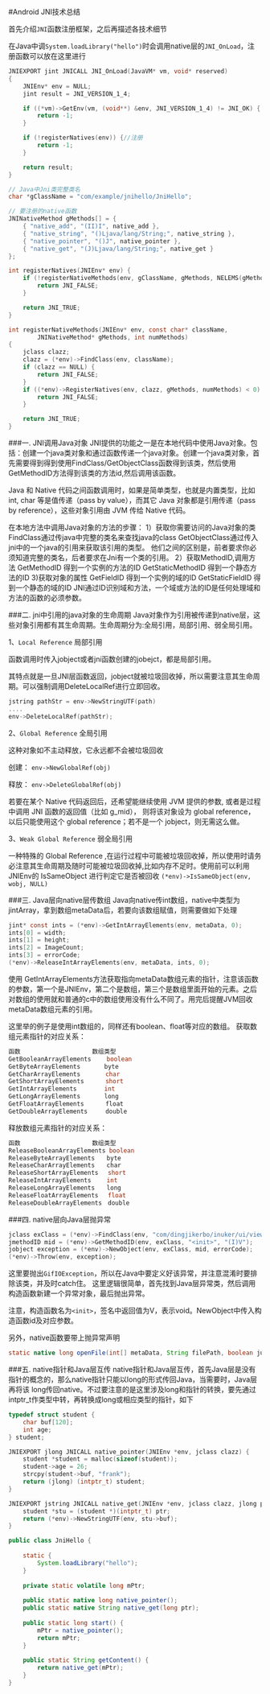 #Android JNI技术总结

首先介绍`JNI`函数注册框架，之后再描述各技术细节

在Java中调`System.loadLibrary("hello")`时会调用native层的`JNI_OnLoad`，注册函数可以放在这里进行
```C
JNIEXPORT jint JNICALL JNI_OnLoad(JavaVM* vm, void* reserved)
{
	JNIEnv* env = NULL;
	jint result = JNI_VERSION_1_4;

	if ((*vm)->GetEnv(vm, (void**) &env, JNI_VERSION_1_4) != JNI_OK) {
		return -1;
	}

	if (!registerNatives(env)) {//注册
		return -1;
	}

	return result;
}

// Java中Jni类完整类名
char *gClassName = "com/example/jnihello/JniHello";

// 要注册的native函数
JNINativeMethod gMethods[] = {
	{ "native_add", "(II)I", native_add },
	{ "native_string", "()Ljava/lang/String;", native_string },
	{ "native_pointer", "()J", native_pointer },
	{ "native_get", "(J)Ljava/lang/String;", native_get }
};

int registerNatives(JNIEnv* env) {
	if (!registerNativeMethods(env, gClassName, gMethods, NELEMS(gMethods))) {
		return JNI_FALSE;
	}

	return JNI_TRUE;
}

int registerNativeMethods(JNIEnv* env, const char* className,
        JNINativeMethod* gMethods, int numMethods)
{
	jclass clazz;
	clazz = (*env)->FindClass(env, className);
	if (clazz == NULL) {
		return JNI_FALSE;
	}
	if ((*env)->RegisterNatives(env, clazz, gMethods, numMethods) < 0) {
		return JNI_FALSE;
	}

	return JNI_TRUE;
}
```

###一. JNI调用Java对象
JNI提供的功能之一是在本地代码中使用Java对象。包括：创建一个java类对象和通过函数传递一个java对象。创建一个java类对象，首先需要得到得到使用FindClass/GetObjectClass函数得到该类，然后使用GetMethodID方法得到该类的方法id,然后调用该函数。

Java 和 Native 代码之间函数调用时，如果是简单类型，也就是内置类型，比如 int, char 等是值传递（pass by value），而其它 Java 对象都是引用传递（pass by reference），这些对象引用由 JVM 传给 Native 代码。

在本地方法中调用Java对象的方法的步骤：
1）获取你需要访问的Java对象的类
FindClass通过传java中完整的类名来查找java的class
GetObjectClass通过传入jni中的一个java的引用来获取该引用的类型。
他们之间的区别是，前者要求你必须知道完整的类名，后者要求在Jni有一个类的引用。
2）获取MethodID,调用方法
GetMethodID 得到一个实例的方法的ID
GetStaticMethodID 得到一个静态方法的ID
3)获取对象的属性
GetFieldID 得到一个实例的域的ID
GetStaticFieldID 得到一个静态的域的ID
JNI通过ID识别域和方法，一个域或方法的ID是任何处理域和方法的函数的必须参数。

###二. jni中引用的java对象的生命周期
Java对象作为引用被传递到native层，这些对象引用都有其生命周期。生命周期分为:全局引用，局部引用、弱全局引用。

1、`Local Reference` 局部引用

函数调用时传入jobject或者jni函数创建的jobejct，都是局部引用。

其特点就是一旦JNI层函数返回，jobject就被垃圾回收掉，所以需要注意其生命周期。可以强制调用DeleteLocalRef进行立即回收。
```C
jstring pathStr = env->NewStringUTF(path)
....
env->DeleteLocalRef(pathStr);
```

2、`Global Reference` 全局引用

这种对象如不主动释放，它永远都不会被垃圾回收

创建： `env->NewGlobalRef(obj)`

释放： `env->DeleteGlobalRef(obj)`

若要在某个 Native 代码返回后，还希望能继续使用 JVM 提供的参数, 或者是过程中调用 JNI 函数的返回值（比如 g_mid）， 则将该对象设为 global reference，以后只能使用这个 global reference；若不是一个 jobject，则无需这么做。

3、`Weak Global Reference` 弱全局引用

一种特殊的 Global Reference ,在运行过程中可能被垃圾回收掉，所以使用时请务必注意其生命周期及随时可能被垃圾回收掉,比如内存不足时。使用前可以利用JNIEnv的 IsSameObject 进行判定它是否被回收
`(*env)->IsSameObject(env, wobj, NULL)`

###三. Java层向native层传数组
Java向native传int数组，native中类型为jintArray，拿到数组metaData后，若要向该数组赋值，则需要做如下处理

```C
jint* const ints = (*env)->GetIntArrayElements(env, metaData, 0);
ints[0] = width;
ints[1] = height;
ints[2] = ImageCount;
ints[3] = errorCode;
(*env)->ReleaseIntArrayElements(env, metaData, ints, 0);
```

使用 GetIntArrayElements方法获取指向metaData数组元素的指针，注意该函数的参数，第一个是JNIEnv，第二个是数组，第三个是数组里面开始的元素。之后对数组的使用就和普通的c中的数组使用没有什么不同了。用完后提醒JVM回收metaData数组元素的引用。

这里举的例子是使用int数组的，同样还有boolean、float等对应的数组。
获取数组元素指针的对应关系：

```Java
函数　　　　　　　　　　　　数组类型
GetBooleanArrayElements　　 boolean
GetByteArrayElements　　　　byte
GetCharArrayElements　　 　 char
GetShortArrayElements　　　 short
GetIntArrayElements　　　　 int
GetLongArrayElements　　　　long
GetFloatArrayElements　 　　float
GetDoubleArrayElements　　　double
```
释放数组元素指针的对应关系：
```Java
函数　　　　　　　　　　　　数组类型
ReleaseBooleanArrayElements boolean
ReleaseByteArrayElements　　byte
ReleaseCharArrayElements　　char
ReleaseShortArrayElements　 short
ReleaseIntArrayElements　　 int
ReleaseLongArrayElements　　long
ReleaseFloatArrayElements　 float
ReleaseDoubleArrayElements　double
```

###四. native层向Java层抛异常

```C
jclass exClass = (*env)->FindClass(env, "com/dingjikerbo/inuker/ui/view/gif/GifIOException");
jmethodID mid = (*env)->GetMethodID(env, exClass, "<init>", "(I)V");
jobject exception = (*env)->NewObject(env, exClass, mid, errorCode);
(*env)->Throw(env, exception);
```

这里要抛出`GifIOException`，所以在Java中要定义好该异常，并注意混淆时要排除该类，并及时catch住。
这里逻辑很简单，首先找到Java层异常类，然后调用构造函数新建一个异常对象，最后抛出异常。

注意，构造函数名为`<init>`，签名中返回值为V，表示void。NewObject中传入构造函数id及对应参数。

另外，native函数要带上抛异常声明
```Java
static native long openFile(int[] metaData, String filePath, boolean justDecodeMetaData) throws GifIOException;
```

###五. native指针和Java层互传
native指针和Java层互传，首先Java层是没有指针的概念的，那么native指针只能以long的形式传回Java，当需要时，Java层再将该
long传回native。不过要注意的是这里涉及long和指针的转换，要先通过intptr_t作类型中转，再转换成long或相应类型的指针，如下
```C
typedef struct student {
	char buf[120];
	int age;
} student;

JNIEXPORT jlong JNICALL native_pointer(JNIEnv *env, jclass clazz) {
	student *student = malloc(sizeof(student));
	student->age = 26;
	strcpy(student->buf, "frank");
	return (jlong) (intptr_t) student;
}

JNIEXPORT jstring JNICALL native_get(JNIEnv *env, jclass clazz, jlong ptr) {
	student *stu = (student *)(intptr_t) ptr;
	return (*env)->NewStringUTF(env, stu->buf);
}
```

```Java
public class JniHello {
	
	static {
		System.loadLibrary("hello");
	}
	
	private static volatile long mPtr;
	
	public static native long native_pointer();
	public static native String native_get(long ptr);
	
	public static long start() {
		mPtr = native_pointer();
		return mPtr;
	}
	
	public static String getContent() {
		return native_get(mPtr);
	}
}
```

